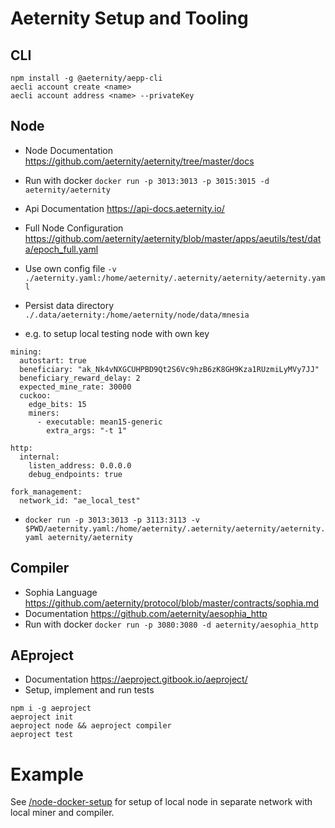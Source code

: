 # Aeternity Setup and Tooling

## CLI

```
npm install -g @aeternity/aepp-cli
aecli account create <name>
aecli account address <name> --privateKey
```

## Node
 - Node Documentation https://github.com/aeternity/aeternity/tree/master/docs
 - Run with docker `docker run -p 3013:3013 -p 3015:3015 -d aeternity/aeternity`
 - Api Documentation https://api-docs.aeternity.io/
 - Full Node Configuration https://github.com/aeternity/aeternity/blob/master/apps/aeutils/test/data/epoch_full.yaml
 - Use own config file `-v ./aeternity.yaml:/home/aeternity/.aeternity/aeternity/aeternity.yaml`
 - Persist data directory `./.data/aeternity:/home/aeternity/node/data/mnesia`

 - e.g. to setup local testing node with own key
```
mining:
  autostart: true
  beneficiary: "ak_Nk4vNXGCUHPBD9Qt2S6Vc9hzB6zK8GH9Kza1RUzmiLyMVy7JJ"
  beneficiary_reward_delay: 2
  expected_mine_rate: 30000
  cuckoo:
    edge_bits: 15
    miners:
      - executable: mean15-generic
        extra_args: "-t 1"

http:
  internal:
    listen_address: 0.0.0.0
    debug_endpoints: true

fork_management:
  network_id: "ae_local_test"
```
 - `docker run -p 3013:3013 -p 3113:3113 -v $PWD/aeternity.yaml:/home/aeternity/.aeternity/aeternity/aeternity.yaml aeternity/aeternity`

## Compiler
 - Sophia Language https://github.com/aeternity/protocol/blob/master/contracts/sophia.md
 - Documentation https://github.com/aeternity/aesophia_http
 - Run with docker `docker run -p 3080:3080 -d aeternity/aesophia_http`
 
## AEproject
 - Documentation https://aeproject.gitbook.io/aeproject/
 - Setup, implement and run tests
```
npm i -g aeproject
aeproject init
aeproject node && aeproject compiler
aeproject test
```

# Example

See [/node-docker-setup](/node-docker-setup) for setup of local node in separate network with local miner and compiler.
